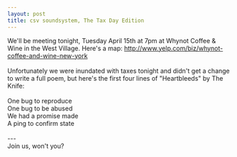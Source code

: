 ```yaml
---
layout: post
title: csv soundsystem, The Tax Day Edition
---
```

We'll be meeting tonight, Tuesday April 15th at 7pm at Whynot Coffee & Wine in the West Village. Here's a map: http://www.yelp.com/biz/whynot-coffee-and-wine-new-york<br/>
<br/>
Unfortunately we were inundated with taxes tonight and didn't get a change to write a full poem, but here's the first four lines of "Heartbleeds" by The Knife:<br/>
<br/>
One bug to reproduce<br/>
One bug to be abused<br/>
We had a promise made<br/>
A ping to confirm state<br/>
<br/>
---<br/>
Join us, won't you?<br/>